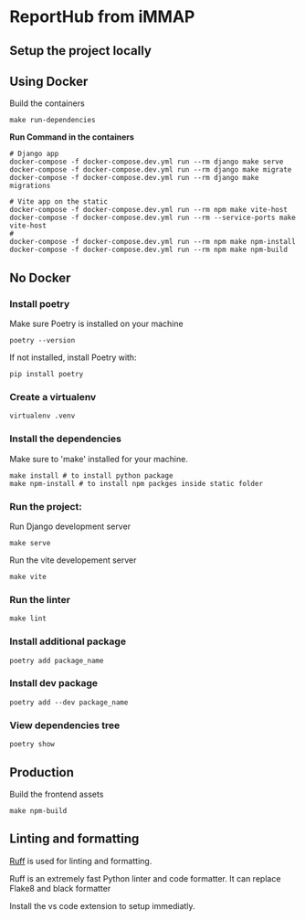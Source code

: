 # ReportHub from iMMAP

## Setup the project locally

## Using Docker
Build the containers
```shell
make run-dependencies
```

**Run Command in the containers**
```shell
# Django app
docker-compose -f docker-compose.dev.yml run --rm django make serve
docker-compose -f docker-compose.dev.yml run --rm django make migrate
docker-compose -f docker-compose.dev.yml run --rm django make migrations

# Vite app on the static
docker-compose -f docker-compose.dev.yml run --rm npm make vite-host
docker-compose -f docker-compose.dev.yml run --rm --service-ports make vite-host
#
docker-compose -f docker-compose.dev.yml run --rm npm make npm-install
docker-compose -f docker-compose.dev.yml run --rm npm make npm-build
```

## No Docker
### Install poetry
Make sure Poetry is installed on your machine
```shell
poetry --version
```

If not installed, install Poetry with:

```shell
pip install poetry
```

### Create a virtualenv 
```shell
virtualenv .venv
```

### Install the dependencies
Make sure to 'make' installed for your machine.

```shell
make install # to install python package
make npm-install # to install npm packges inside static folder
```

### Run the project:

Run Django development server
```shell
make serve
```
Run the vite developement server

```shell
make vite
```

### Run the linter
```shell
make lint
```

### Install additional package

```shell
poetry add package_name
```

### Install dev package

```shell
poetry add --dev package_name
```

### View dependencies tree

```shell
poetry show
```

## Production

Build the frontend assets

```shell
make npm-build
```

## Linting and formatting 
[Ruff](https://github.com/astral-sh/ruff) is used for linting and formatting.

Ruff is an extremely fast Python linter and code formatter.
It can replace Flake8 and black formatter

Install the vs code extension to setup immediatly.



